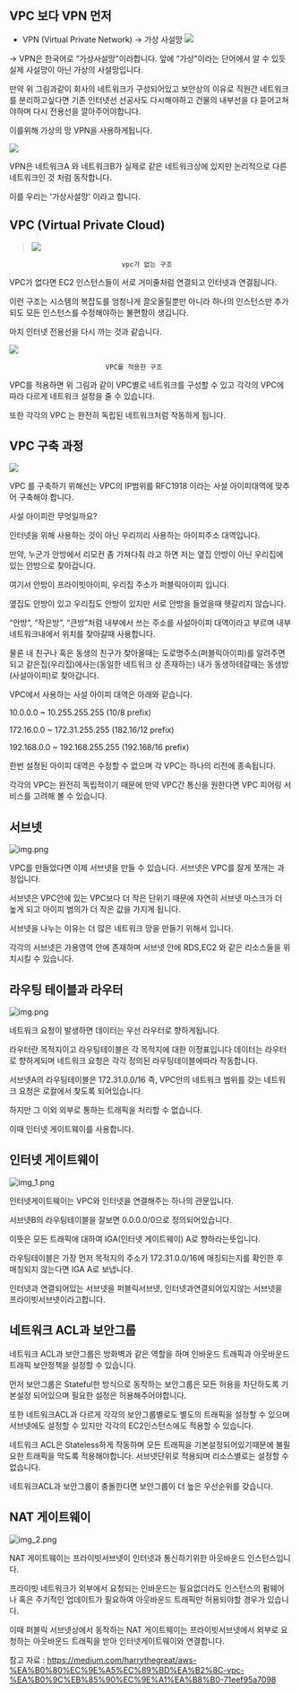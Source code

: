 ## VPC 보다 VPN 먼저
* VPN (Virtual Private Network)
  -> 가상 사설망
  ![](https://images.velog.io/images/paxwillman/post/3c4782ea-a994-4452-b5ef-a1c69fe494e6/image.png)

-> VPN은 한국어로 “가상사설망"이라합니다. 앞에 “가상"이라는 단어에서 알 수 있듯 실제 사설망이 아닌 가상의 사설망입니다.

만약 위 그림과같이 회사의 네트워크가 구성되어있고 보안상의 이유로 직원간 네트워크를 분리하고싶다면 기존 인터넷선 선공사도 다시해야하고 건물의 내부선을 다 뜯어고쳐야하며 다시 전용선을 깔아주어야합니다.

이를위해 가상의 망 VPN을 사용하게됩니다.

![](https://images.velog.io/images/paxwillman/post/2e32e58e-e4b8-4c24-9712-fff8f43a531d/image.png)

VPN은 네트워크A 와 네트워크B가 실제로 같은 네트워크상에 있지만 논리적으로 다른 네트워크인 것 처럼 동작합니다.

이를 우리는 '가상사설망' 이라고 합니다.


## VPC (Virtual Private Cloud)
>![](https://images.velog.io/images/paxwillman/post/a71938da-833c-46bb-ba8f-e64c083d2a17/image.png)
```
							vpc가 없는 구조
```

VPC가 없다면 EC2 인스턴스들이 서로 거미줄처럼 연결되고 인터넷과 연결됩니다.

이런 구조는 시스템의 복잡도를 엄청나게 끌오올릴뿐만 아니라 하나의 인스턴스만 추가되도 모든 인스턴스를 수정해야하는 불편함이 생깁니다.

마치 인터넷 전용선을 다시 까는 것과 같습니다.

>
![](https://images.velog.io/images/paxwillman/post/81a7f754-a359-4463-b25c-b7c8ba1f73a3/image.png)
```
						VPC를 적용한 구조
```

VPC를 적용하면 위 그림과 같이 VPC별로 네트워크를 구성할 수 있고 각각의 VPC에 따라 다르게 네트워크 설정을 줄 수 있습니다.

또한 각각의 VPC	는 완전히 독립된 네트워크처럼 작동하게 됩니다.

## VPC 구축 과정
![](https://images.velog.io/images/paxwillman/post/f70985f4-0384-4f15-95fd-0842d8a376ec/image.png)

VPC 를 구축하기 위해선는 VPC의 IP범위를 RFC1918 이라는 사설 아이피대역에 맞추어 구축해야 합니다.

사설 아이피란 무엇일까요?

인터넷을 위해 사용하는 것이 아닌 우리끼리 사용하는 아이피주소 대역입니다.

만약, 누군가 안방에서 리모컨 좀 가져다줘 라고 하면 저는 옆집 안방이 아닌 우리집에 있는 안방으로 찾아갑니다.

여기서 안방이 프라이빗아이피, 우리집 주소가 퍼블릭아이피 입니다.

옆집도 안방이 있고 우리집도 안방이 있지만 서로 안방을 들었을때 헷갈리지 않습니다.

“안방”, “작은방”, “큰방”처럼 내부에서 쓰는 주소를 사설아이피 대역이라고 부르며 내부 네트워크내에서 위치를 찾아갈때 사용합니다.

물론 내 친구나 혹은 동생의 친구가 찾아올때는 도로명주소(퍼블릭아이피)를 알려주면되고 같은집(우리집)에사는(동일한 네트워크 상 존재하는) 내가 동생하테갈때는 동생방(사설아이피)로 찾아갑니다.

VPC에서 사용하는 사설 아이피 대역은 아래와 같습니다.

10.0.0.0 ~ 10.255.255.255 (10/8 prefix)

172.16.0.0 ~ 172.31.255.255 (182.16/12 prefix)

192.168.0.0 ~ 192.168.255.255 (192.168/16 prefix)

한번 설정된 아이피 대역은 수정할 수 없으며 각 VPC는 하나의 리전에 종속됩니다.

각각의 VPC는 완전히 독립적이기 때문에 만약 VPC간 통신을 원한다면 VPC 피어링 서비스를 고려해 볼 수 있습니다.

## 서브넷

![img.png](img1.png)

VPC를 만들었다면 이제 서브넷을 만들 수 있습니다. 서브넷은 VPC를 잘게 쪼개는 과정입니다.

서브넷은 VPC안에 있는 VPC보다 더 작은 단위기 때문에 자연히 서브넷 마스크가 더 높게 되고 아이피 범의가 더 작은 값을 가지게 됩니다.

서브넷을 나누는 이유는 더 많은 네트워크 망을 만들기 위해서 입니다.

각각의 서브넷은 가용영역 안에 존재하며 서브넷 안에 RDS,EC2 와 같은 리소스들을 위치시킬 수 있습니다.

## 라우팅 테이블과 라우터

![img.png](img.png)

네트워크 요청이 발생하면 데이터는 우선 라우터로 향하게됩니다.

라우터란 목적지이고 라우팅테이블은 각 목적지에 대한 이정표입니다 데이터는 라우터로 향하게되며 네트워크 요청은 각각 정의된 라우팅테이블에따라 작동합니다.

서브넷A의 라우팅테이블은 172.31.0.0/16 즉, VPC안의 네트워크 범위를 갖는 네트워크 요청은 로컬에서 찾도록 되어있습니다.

하지만 그 이외 외부로 통하는 트래픽을 처리할 수 없습니다.

이때 인터넷 게이트웨이를 사용합니다.

## 인터넷 게이트웨이

![img_1.png](img_1.png)

인터넷게이트웨이는 VPC와 인터넷을 연결해주는 하나의 관문입니다. 

서브넷B의 라우팅테이블을 잘보면 0.0.0.0/0으로 정의되어있습니다. 

이뜻은 모든 트래픽에 대하여 IGA(인터넷 게이트웨이) A로 향하라는뜻입니다. 

라우팅테이블은 가장 먼저 목적지의 주소가 172.31.0.0/16에 매칭되는지를 확인한 후 매칭되지 않는다면 IGA A로 보냅니다.


인터넷과 연결되어있는 서브넷을 퍼블릭서브넷, 인터넷과연결되어있지않는 서브넷을 프라이빗서브넷이라고합니다.

## 네트워크 ACL과 보안그룹

네트워크 ACL과 보안그룹은 방화벽과 같은 역할을 하며 인바운드 트래픽과 아웃바운드 트래픽 보안정책을 설정할 수 있습니다.

먼저 보안그룹은 Stateful한 방식으로 동작하는 보안그룹은 모든 허용을 차단하도록 기본설정 되어있으며 필요한 설정은 허용해주어야합니다.

또한 네트워크ACL과 다르게 각각의 보안그룹별로도 별도의 트래픽을 설정할 수 있으며 서브넷에도 설정할 수 있지만 각각의 EC2인스턴스에도 적용할 수 있습니다.

네트워크 ACL은 Stateless하게 작동하며 모든 트래픽을 기본설정되어있기때문에 불필요한 트래픽을 막도록 적용해야합니다. 서브넷단위로 적용되며 리소스별로는 설정할 수 없습니다.

네트워크ACL과 보안그룹이 충돌한다면 보안그룹이 더 높은 우선순위를 갖습니다.

## NAT 게이트웨이

![img_2.png](img_2.png)

NAT 게이트웨이는 프라이빗서브넷이 인터넷과 통신하기위한 아웃바운드 인스턴스입니다. 

프라이빗 네트워크가 외부에서 요청되는 인바운드는 필요없더라도 인스턴스의 펌웨어나 혹은 주기적인 업데이트가 필요하여 아웃바운드 트래픽만 허용되야할 경우가 있습니다.

이때 퍼블릭 서브넷상에서 동작하는 NAT 게이트웨이는 프라이빗서브넷에서 외부로 요청하는 아웃바운드 트래픽을 받아 인터넷게이트웨이와 연결합니다.




참고 자료 : https://medium.com/harrythegreat/aws-%EA%B0%80%EC%9E%A5%EC%89%BD%EA%B2%8C-vpc-%EA%B0%9C%EB%85%90%EC%9E%A1%EA%B8%B0-71eef95a7098